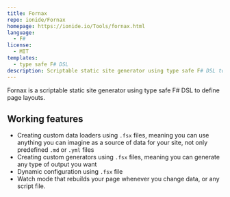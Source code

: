 ```yaml
---
title: Fornax
repo: ionide/Fornax
homepage: https://ionide.io/Tools/fornax.html
language:
  - F#
license:
  - MIT
templates:
  - type safe F# DSL
description: Scriptable static site generator using type safe F# DSL to define page templates.
---
```


Fornax is a scriptable static site generator using type safe F# DSL to define page layouts.

## Working features

* Creating custom data loaders using `.fsx` files, meaning you can use anything you can imagine as a source of data for your site, not only predefined `.md` or `.yml` files
* Creating custom generators using `.fsx` files, meaning you can generate any type of output you want
* Dynamic configuration using `.fsx` file
* Watch mode that rebuilds your page whenever you change data, or any script file.
